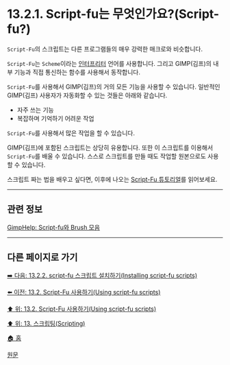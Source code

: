 # 13.2.1. Script-fu는 무엇인가요?(Script-fu?)
`Script-Fu`의 스크립트는 다른 프로그램들의 매우 강력한 매크로와 비슷합니다.

`Script-Fu`는 `Scheme`이라는 [인터프리터](https://ko.wikipedia.org/wiki/%EC%9D%B8%ED%84%B0%ED%94%84%EB%A6%AC%ED%84%B0) 언어를 사용합니다. 그리고 GIMP(김프)의 내부 기능과 직접 통신하는 함수를 사용해서 동작합니다.

`Script-Fu`를 사용해서 GIMP(김프)의 거의 모든 기능을 사용할 수 있습니다. 일반적인 GIMP(김프) 사용자가 자동화할 수 있는 것들은 아래와 같습니다.

- 자주 쓰는 기능
- 복잡하며 기억하기 어려운 작업

`Script-Fu`를 사용해서 많은 작업을 할 수 있습니다.

GIMP(김프)에 포함된 스크립트는 상당히 유용합니다. 또한 이 스크립트를 이용해서 `Script-Fu`를 배울 수 있습니다. 스스로 스크립트를 만들 때도 작업할 원본으로도 사용할 수 있습니다.

스크립트 짜는 법을 배우고 싶다면, 이후에 나오는 [Script-Fu 튜토리얼](./13-03-00-a-script-fu-tutorial.md)를 읽어보세요.


***

## 관련 정보
[GimpHelp: Script-fu와 Brush 모음](https://www.gimphelp.org/)

[comment]: <> (TODO 정리 필요)

***

## 다른 페이지로 가기

[➡️ 다음: 13.2.2. script-fu 스크립트 설치하기(Installing script-fu scripts)](./13-02-02-installing-script-fu-scripts.md)

[⬅️ 이전: 13.2. Script-Fu 사용하기(Using script-fu scripts)](./13-02-00-using-script-fu-scripts.md)

[⬆️ 위: 13.2. Script-Fu 사용하기(Using script-fu scripts)](./13-02-00-using-script-fu-scripts.md)

[⬆️ 위: 13. 스크립팅(Scripting)](./13-00-scripting.md)

[🏠 홈](./00-home.md)

[원문](https://docs.gimp.org/2.10/ko/install-script-fu.html)

